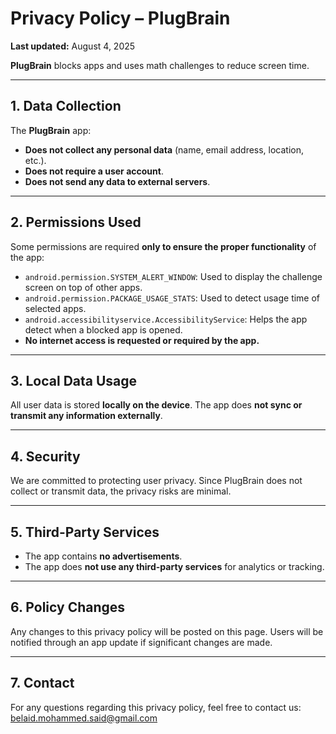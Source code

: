 # Privacy Policy – PlugBrain

**Last updated:** August 4, 2025

**PlugBrain** blocks apps and uses math challenges to reduce screen time.

---

## 1. Data Collection

The **PlugBrain** app:

- **Does not collect any personal data** (name, email address, location, etc.).
- **Does not require a user account**.
- **Does not send any data to external servers**.

---

## 2. Permissions Used

Some permissions are required **only to ensure the proper functionality** of the app:

- `android.permission.SYSTEM_ALERT_WINDOW`: Used to display the challenge screen on top of other apps.
- `android.permission.PACKAGE_USAGE_STATS`: Used to detect usage time of selected apps.
- `android.accessibilityservice.AccessibilityService`: Helps the app detect when a blocked app is opened.
- **No internet access is requested or required by the app.**

---

## 3. Local Data Usage

All user data is stored **locally on the device**. The app does **not sync or transmit any information externally**.

---

## 4. Security

We are committed to protecting user privacy. Since PlugBrain does not collect or transmit data, the privacy risks are minimal.

---

## 5. Third-Party Services

- The app contains **no advertisements**.
- The app does **not use any third-party services** for analytics or tracking.

---

## 6. Policy Changes

Any changes to this privacy policy will be posted on this page. Users will be notified through an app update if significant changes are made.

---

## 7. Contact

For any questions regarding this privacy policy, feel free to contact us:
belaid.mohammed.said@gmail.com
